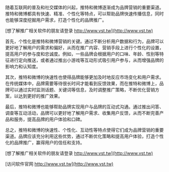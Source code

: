 随着互联网的普及和社交媒体的兴起，推特和微博逐渐成为品牌营销的重要渠道。推特和微博都具有快速、精准、个性化等特点，可以帮助品牌快速传播信息，同时也能够深度挖掘用户需求，打造个性化的品牌推广。

[想了解推广相关软件的朋友请登录 http://www.vst.tw](http://www.vst.tw)

首先，个性化是推特和微博营销的关键。通过不断分析用户数据和行为，品牌可以更好地了解用户的需求和偏好，从而在推广内容、营销手段上进行个性化的设置，提高用户的参与度和忠诚度。例如，一些品牌会根据用户的口味、年龄、性别等特征进行定向推送，或者通过推出小游戏等互动形式吸引用户参与，从而增强品牌的影响力和认知度。

其次，推特和微博的快速性也使得品牌能够更加及时地反应市场变化和用户需求。在传统媒体中，品牌需要等待很长时间才能看到反馈效果，而在推特和微博上，品牌可以通过实时监测话题、关键词等信息，及时调整推广策略，不断优化营销方案，以达到更好的推广效果。

最后，推特和微博也能够帮助品牌实现用户与品牌的互动式沟通。通过推出问答、调查等互动活动，品牌可以更好地了解用户需求、收集用户反馈，从而不断完善产品和服务，提高品牌的用户体验和口碑。

总之，推特和微博的快速性、个性化、互动性等特点使得它们成为品牌营销的重要渠道。品牌应该充分利用这些优势，通过不断优化策略和提高用户体验，打造个性化的品牌推广，赢得用户的信任和支持。

[想了解推广相关软件的朋友请登录 http://www.vst.tw](http://www.vst.tw)


[访问软件官网 http://www.vst.tw](http://www.vst.tw)
